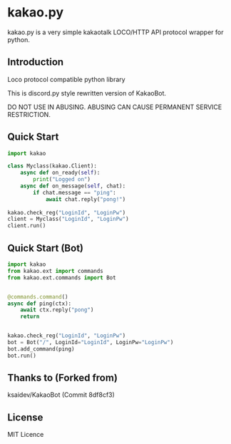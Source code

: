 kakao.py
=======
kakao.py is a very simple kakaotalk LOCO/HTTP API protocol wrapper for python.

Introduction
------------
Loco protocol compatible python library

This is discord.py style rewritten version of KakaoBot.

DO NOT USE IN ABUSING. ABUSING CAN CAUSE PERMANENT SERVICE RESTRICTION.

Quick Start
-------
```python
import kakao

class Myclass(kakao.Client):
    async def on_ready(self):
        print("Logged on")
    async def on_message(self, chat):
        if chat.message == "ping":
            await chat.reply("pong!")
            
kakao.check_reg("LoginId", "LoginPw")
client = Myclass("LoginId", "LoginPw")
client.run()
```

Quick Start (Bot)
-------
```python
import kakao
from kakao.ext import commands
from kakao.ext.commands import Bot


@commands.command()
async def ping(ctx):
    await ctx.reply("pong")
    return


kakao.check_reg("LoginId", "LoginPw")
bot = Bot("/", LoginId="LoginId", LoginPw="LoginPw")
bot.add_command(ping)
bot.run()
```

Thanks to (Forked from)
-------
ksaidev/KakaoBot (Commit 8df8cf3)

License
-------
MIT Licence
